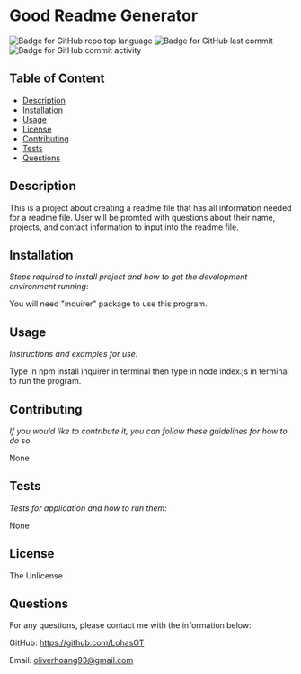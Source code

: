 

  # Good Readme Generator

  ![Badge for GitHub repo top language](https://img.shields.io/github/languages/top/LohasOT/GoodReadmeGen?style=flat&logo=appveyor) ![Badge for GitHub last commit](https://img.shields.io/github/last-commit/LohasOT/GoodReadmeGen?style=flat&logo=appveyor) ![Badge for GitHub commit activity](https://img.shields.io/github/commit-activity/w/LohasOT/GoodReadmeGen?color=purple)


  ## Table of Content

  - [Description](#description)
  - [Installation](#installation)
  - [Usage](#usage)
  - [License](#license)
  - [Contributing](#contributing)
  - [Tests](#tests)
  - [Questions](#questions)


  ## Description
  This is a project about creating a readme file that has all information needed for a readme file. User will be promted with questions about their name, projects, and contact information to input into the readme file.

  ## Installation

  *Steps required to install project and how to get the development environment running:*

  You will need "inquirer" package to use this program.

  ## Usage

  *Instructions and examples for use:*

  Type in npm install inquirer in terminal then type in node index.js in terminal to run the program.

  ## Contributing

  *If you would like to contribute it, you can follow these guidelines for how to do so.*

  None

  ## Tests

  *Tests for application and how to run them:*

  None

  ## License

  The Unlicense

  ## Questions

  For any questions, please contact me with the information below:

  GitHub: https://github.com/LohasOT

  Email: oliverhoang93@gmail.com
